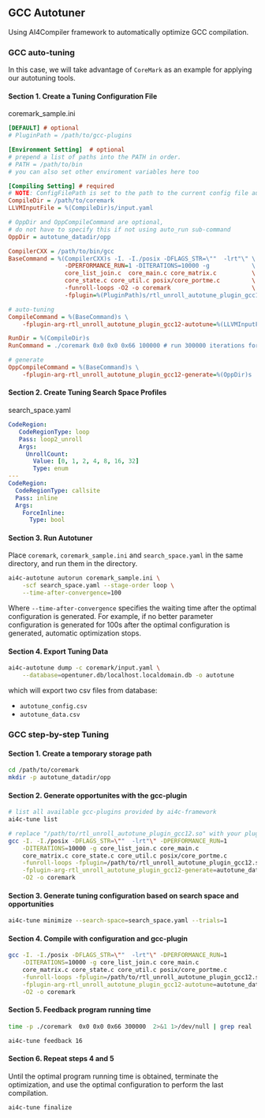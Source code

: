 ## GCC Autotuner

Using AI4Compiler framework to automatically optimize GCC compilation.

### GCC auto-tuning

In this case, we will take advantage of `CoreMark` as an example for applying our autotuning tools.
#### Section 1. Create a Tuning Configuration File

coremark_sample.ini
```ini
[DEFAULT] # optional
# PluginPath = /path/to/gcc-plugins

[Environment Setting]  # optional
# prepend a list of paths into the PATH in order.
# PATH = /path/to/bin
# you can also set other enviroment variables here too

[Compiling Setting] # required
# NOTE: ConfigFilePath is set to the path to the current config file automatically by default.
CompileDir = /path/to/coremark
LLVMInputFile = %(CompileDir)s/input.yaml

# OppDir and OppCompileCommand are optional, 
# do not have to specify this if not using auto_run sub-command
OppDir = autotune_datadir/opp

CompilerCXX = /path/to/bin/gcc
BaseCommand = %(CompilerCXX)s -I. -I./posix -DFLAGS_STR=\""  -lrt"\" \
                -DPERFORMANCE_RUN=1 -DITERATIONS=10000 -g            \
                core_list_join.c  core_main.c core_matrix.c          \
                core_state.c core_util.c posix/core_portme.c         \
                -funroll-loops -O2 -o coremark                       \
                -fplugin=%(PluginPath)s/rtl_unroll_autotune_plugin_gcc12.so

# auto-tuning
CompileCommand = %(BaseCommand)s \
    -fplugin-arg-rtl_unroll_autotune_plugin_gcc12-autotune=%(LLVMInputFile)s

RunDir = %(CompileDir)s
RunCommand = ./coremark 0x0 0x0 0x66 100000 # run 300000 iterations for coremark

# generate
OppCompileCommand = %(BaseCommand)s \
    -fplugin-arg-rtl_unroll_autotune_plugin_gcc12-generate=%(OppDir)s
```

#### Section 2. Create Tuning Search Space Profiles

search_space.yaml
```yaml
CodeRegion:
   CodeRegionType: loop
   Pass: loop2_unroll
   Args:
     UnrollCount:
       Value: [0, 1, 2, 4, 8, 16, 32]
       Type: enum
---
CodeRegion:
  CodeRegionType: callsite
  Pass: inline
  Args:
    ForceInline:
      Type: bool
```

#### Section 3. Run Autotuner

Place `coremark`, `coremark_sample.ini` and `search_space.yaml` 
in the same directory, and run them in the directory.
```sh
ai4c-autotune autorun coremark_sample.ini \
    -scf search_space.yaml --stage-order loop \
    --time-after-convergence=100
```
Where `--time-after-convergence` specifies the waiting time after the optimal 
configuration is generated. For example, if no better parameter configuration 
is generated for 100s after the optimal configuration is generated, automatic 
optimization stops.

#### Section 4. Export Tuning Data

```sh
ai4c-autotune dump -c coremark/input.yaml \
    --database=opentuner.db/localhost.localdomain.db -o autotune
```
which will export two csv files from database:
* `autotune_config.csv`
* `autotune_data.csv`


### GCC step-by-step Tuning

#### Section 1. Create a temporary storage path

```sh
cd /path/to/coremark
mkdir -p autotune_datadir/opp
```

#### Section 2. Generate opportunites with the gcc-plugin

```sh
# list all available gcc-plugins provided by ai4c-framework
ai4c-tune list

# replace "/path/to/rtl_unroll_autotune_plugin_gcc12.so" with your plugin
gcc -I. -I./posix -DFLAGS_STR=\""  -lrt"\" -DPERFORMANCE_RUN=1          \
    -DITERATIONS=10000 -g core_list_join.c core_main.c                  \
    core_matrix.c core_state.c core_util.c posix/core_portme.c          \
    -funroll-loops -fplugin=/path/to/rtl_unroll_autotune_plugin_gcc12.so         \
    -fplugin-arg-rtl_unroll_autotune_plugin_gcc12-generate=autotune_datadir/opp  \
    -O2 -o coremark 
```

#### Section 3. Generate tuning configuration based on search space and opportunities

```sh
ai4c-tune minimize --search-space=search_space.yaml --trials=1
```

#### Section 4. Compile with configuration and gcc-plugin
```sh
gcc -I. -I./posix -DFLAGS_STR=\""  -lrt"\" -DPERFORMANCE_RUN=1                 \
    -DITERATIONS=10000 -g core_list_join.c core_main.c                         \
    core_matrix.c core_state.c core_util.c posix/core_portme.c                 \
    -funroll-loops -fplugin=/path/to/rtl_unroll_autotune_plugin_gcc12.so                \
    -fplugin-arg-rtl_unroll_autotune_plugin_gcc12-autotune=autotune_datadir/config.yaml \
    -O2 -o coremark 
```

#### Section 5. Feedback program running time
```sh
time -p ./coremark  0x0 0x0 0x66 300000  2>&1 1>/dev/null | grep real | awk '{print $2}'

ai4c-tune feedback 16
```

#### Section 6. Repeat steps 4 and 5

Until the optimal program running time is obtained, terminate the optimization, 
and use the optimal configuration to perform the last compilation.

```sh
ai4c-tune finalize
```
